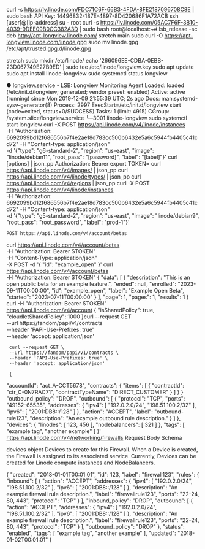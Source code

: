curl -s https://lv.linode.com/FDC71C6F-66B3-4FDA-8FE2187096708C8E | sudo bash
API Key: 14496832-187E-4897-8D420686F1A72ACB
ssh [user]@[ip-address]
su - root
curl -s https://lv.linode.com/05AC7F6F-3B10-4039-9DEE09B0CC382A3D | sudo bash
root@localhost:~# lsb_release -sc
deb http://apt-longview.linode.com/ stretch main
sudo curl -O https://apt-longview.linode.com/linode.gpg
sudo mv linode.gpg /etc/apt/trusted.gpg.d/linode.gpg

stretch
sudo mkdir /etc/linode/
echo '266096EE-CDBA-0EBB-23D067749E27B9ED' | sudo tee /etc/linode/longview.key
sudo apt update
sudo apt install linode-longview
sudo systemctl status longview

● longview.service - LSB: Longview Monitoring Agent
Loaded: loaded (/etc/init.d/longview; generated; vendor preset: enabled)
Active: active (running) since Mon 2019-12-09 21:55:39 UTC; 2s ago
    Docs: man:systemd-sysv-generator(8)
Process: 2997 ExecStart=/etc/init.d/longview start (code=exited, status=0/SUCCESS)
    Tasks: 1 (limit: 4915)
CGroup: /system.slice/longview.service
        └─3001 linode-longview
sudo systemctl start longview
curl -X POST https://api.linode.com/v4/linode/instances \
    -H "Authorization: 6692099bd12f686556b7f4e2ae18d783cc500b6432e5a6c5944fb4405c41cd72" -H "Content-type: application/json" \
    -d '{"type": "g6-standard-2", "region": "us-east", "image": "linode/debian11", "root_pass": "[password]", "label": "[label]"}'
curl [options] | json_pp
Authorization: Bearer <token-string>
export TOKEN=<token-string>
curl https://api.linode.com/v4/images/ | json_pp
curl https://api.linode.com/v4/linode/types/ | json_pp
curl https://api.linode.com/v4/regions | json_pp
curl -X POST https://api.linode.com/v4/linode/instances \
    -H "Authorization: 6692099bd12f686556b7f4e2ae18d783cc500b6432e5a6c5944fb4405c41cd72" -H "Content-type: application/json" \
    -d '{"type": "g5-standard-2", "region": "us-east", "image": "linode/debian9", "root_pass": "root_password", "label": "prod-1"}'
    
    
    POST https://api.linode.com/v4/account/betas

curl https://api.linode.com/v4/account/betas \
    -H "Authorization: Bearer $TOKEN" \
    -H "Content-Type: application/json" \
    -X POST -d '{
        "id": "example_open"
    }'
curl https://api.linode.com/v4/account/betas \
    -H "Authorization: Bearer $TOKEN"
{
  "data": [
    {
      "description": "This is an open public beta for an example feature.",
      "ended": null,
      "enrolled": "2023-09-11T00:00:00",
      "id": "example_open",
      "label": "Example Open Beta",
      "started": "2023-07-11T00:00:00"
    }
  ],
  "page": 1,
  "pages": 1,
  "results": 1
}[
](https://api.linode.com/v4/account/betas)
curl -H "Authorization: Bearer $TOKEN" \
    https://api.linode.com/v4/account
{
        "isSharedPolicy": true,
        "cloudletSharedPolicy": 1000
    }curl --request GET \
     --url https://fandom/papi/v1/contracts \
     --header 'PAPI-Use-Prefixes: true' \
     --header 'accept: application/json'    

     curl --request GET \
     --url https://fandom/papi/v1/contracts \
     --header 'PAPI-Use-Prefixes: true' \
     --header 'accept: application/json'

     {
  "accountId": "act_A-CCT5678",
  "contracts": {
    "items": [
      {
        "contractId": "ctr_C-0N7RAC71",
        "contractTypeName": "DIRECT_CUSTOMER"
      }
    ]
  }
}
        "outbound_policy": "DROP",
        "outbound": [
          {
            "protocol": "TCP",
            "ports": "49152-65535",
            "addresses": {
              "ipv4": [
                "192.0.2.0/24",
                "198.51.100.2/32"
              ],
              "ipv6": [
                "2001:DB8::/128"
              ]
            },
            "action": "ACCEPT",
            "label": "outbound-rule123",
            "description": "An example outbound rule description."
          }
        ]
      },
      "devices": {
        "linodes": [
          123,
          456
          ],
        "nodebalancers": [
          321
        ]
      },
      "tags": [
        "example tag",
        "another example"
      ]
    }' \
    https://api.linode.com/v4/networking/firewalls
Request Body Schema

devices
object
Devices to create for this Firewall. When a Device is created, the Firewall is assigned to its associated service. Currently, Devices can be created for Linode compute instances and NodeBalancers.

{
  "created": "2018-01-01T00:01:01",
  "id": 123,
  "label": "firewall123",
  "rules": {
    "inbound": [
      {
        "action": "ACCEPT",
        "addresses": {
          "ipv4": [
            "192.0.2.0/24",
            "198.51.100.2/32"
          ],
          "ipv6": [
            "2001:DB8::/128"
          ]
        },
        "description": "An example firewall rule description.",
        "label": "firewallrule123",
        "ports": "22-24, 80, 443",
        "protocol": "TCP"
      }
    ],
    "inbound_policy": "DROP",
    "outbound": [
      {
        "action": "ACCEPT",
        "addresses": {
          "ipv4": [
            "192.0.2.0/24",
            "198.51.100.2/32"
          ],
          "ipv6": [
            "2001:DB8::/128"
          ]
        },
        "description": "An example firewall rule description.",
        "label": "firewallrule123",
        "ports": "22-24, 80, 443",
        "protocol": "TCP"
      }
    ],
    "outbound_policy": "DROP"
  },
  "status": "enabled",
  "tags": [
    "example tag",
    "another example"
  ],
  "updated": "2018-01-02T00:01:01"
}
